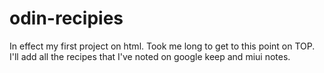 # odin-recipies
In effect my first project on html. Took me long to get to this point on TOP. I'll add all the recipes that I've noted on google keep and miui notes. 